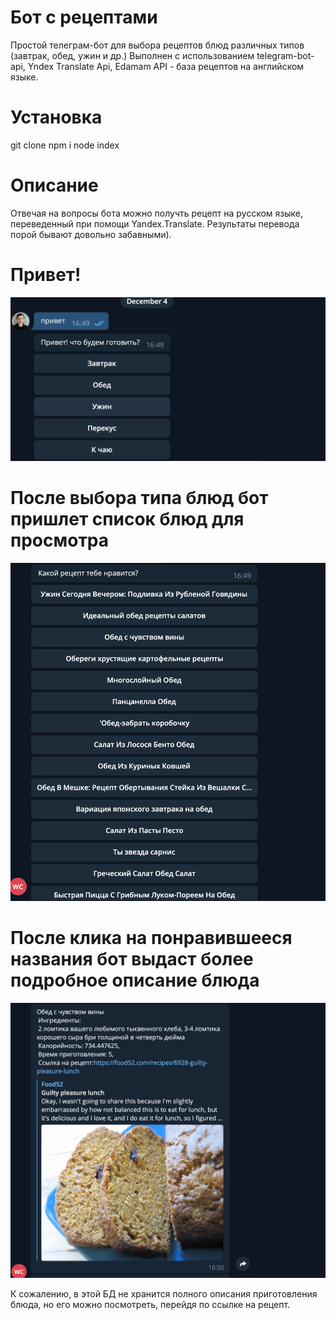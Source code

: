 # Бот с рецептами
Простой телеграм-бот для выбора рецептов блюд различных типов (завтрак, обед, ужин и др.)
Выполнен с использованием telegram-bot-api, Yndex Translate Api, Edamam API - база рецептов на английском языке.

# Установка 
 
git clone 
npm i
node index

# Описание
Отвечая на вопросы бота можно получть рецепт на русском языке, переведенный при помощи Yandex.Translate. Результаты перевода порой бывают довольно забавными).

# Привет!
![Start](Screenshots/start.png)
# После выбора типа блюд бот пришлет список блюд для просмотра
![Dishes](Screenshots/dishes.png)
# После клика на понравившееся названия бот выдаст более подробное описание блюда
![Result](Screenshots/result.png)

К сожалению, в этой БД не хранится полного описания приготовления блюда, но его можно посмотреть, перейдя по ссылке на рецепт.




